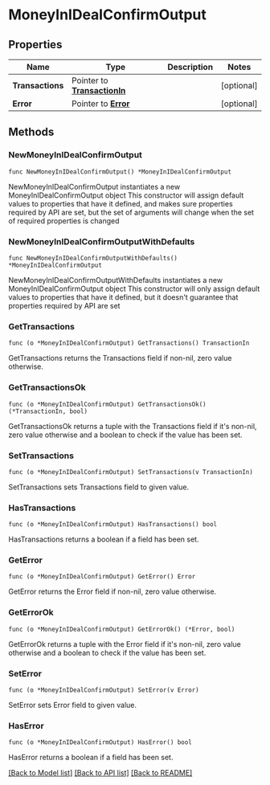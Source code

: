 # MoneyInIDealConfirmOutput

## Properties

Name | Type | Description | Notes
------------ | ------------- | ------------- | -------------
**Transactions** | Pointer to [**TransactionIn**](TransactionIn.md) |  | [optional] 
**Error** | Pointer to [**Error**](Error.md) |  | [optional] 

## Methods

### NewMoneyInIDealConfirmOutput

`func NewMoneyInIDealConfirmOutput() *MoneyInIDealConfirmOutput`

NewMoneyInIDealConfirmOutput instantiates a new MoneyInIDealConfirmOutput object
This constructor will assign default values to properties that have it defined,
and makes sure properties required by API are set, but the set of arguments
will change when the set of required properties is changed

### NewMoneyInIDealConfirmOutputWithDefaults

`func NewMoneyInIDealConfirmOutputWithDefaults() *MoneyInIDealConfirmOutput`

NewMoneyInIDealConfirmOutputWithDefaults instantiates a new MoneyInIDealConfirmOutput object
This constructor will only assign default values to properties that have it defined,
but it doesn't guarantee that properties required by API are set

### GetTransactions

`func (o *MoneyInIDealConfirmOutput) GetTransactions() TransactionIn`

GetTransactions returns the Transactions field if non-nil, zero value otherwise.

### GetTransactionsOk

`func (o *MoneyInIDealConfirmOutput) GetTransactionsOk() (*TransactionIn, bool)`

GetTransactionsOk returns a tuple with the Transactions field if it's non-nil, zero value otherwise
and a boolean to check if the value has been set.

### SetTransactions

`func (o *MoneyInIDealConfirmOutput) SetTransactions(v TransactionIn)`

SetTransactions sets Transactions field to given value.

### HasTransactions

`func (o *MoneyInIDealConfirmOutput) HasTransactions() bool`

HasTransactions returns a boolean if a field has been set.

### GetError

`func (o *MoneyInIDealConfirmOutput) GetError() Error`

GetError returns the Error field if non-nil, zero value otherwise.

### GetErrorOk

`func (o *MoneyInIDealConfirmOutput) GetErrorOk() (*Error, bool)`

GetErrorOk returns a tuple with the Error field if it's non-nil, zero value otherwise
and a boolean to check if the value has been set.

### SetError

`func (o *MoneyInIDealConfirmOutput) SetError(v Error)`

SetError sets Error field to given value.

### HasError

`func (o *MoneyInIDealConfirmOutput) HasError() bool`

HasError returns a boolean if a field has been set.


[[Back to Model list]](../README.md#documentation-for-models) [[Back to API list]](../README.md#documentation-for-api-endpoints) [[Back to README]](../README.md)


